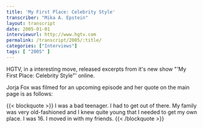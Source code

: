 ```yaml
---
title: 'My First Place: Celebrity Style'
transcriber: "Mika A. Epstein"
layout: transcript
date: 2005-01-01
interviewurl: http://www.hgtv.com
permalink: /transcript/2005/:title/
categories: ["Interviews"]
tags: [ "2005" ]
---
```


HGTV, in a interesting move, released excerpts from it's new show "'My First Place: Celebrity Style"' online.

Jorja Fox was filmed for an upcoming episode and her quote on the main page is as follows:

{{< blockquote >}}
I was a bad teenager. I had to get out of there. My family was very old-fashioned and I knew quite young that I needed to get my own place. I was 16. I moved in with my friends.
{{< /blockquote >}}
